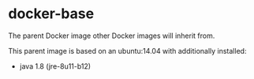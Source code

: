 docker-base
===========

The parent Docker image other Docker images will inherit from.

This parent image is based on an ubuntu:14.04 with additionally installed:
- java 1.8 (jre-8u11-b12)
